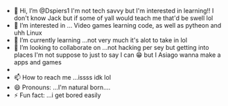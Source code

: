 - 👋 Hi, I’m @Dspiers1 I'm not tech savvy but I'm interested in learning!! I don't know Jack but if some of yall would teach me that'd be swell lol
- 👀 I’m interested in ... Video games learning code, as well as pytheon and uhh Linux 
- 🌱 I’m currently learning ...not very much it's alot to take in lol 
- 💞️ I’m looking to collaborate on ...not hacking per sey but getting into places I'm not suppose to just to say I can 😁 but I Asiago wanna make a apps and games
- 
- 📫 How to reach me ...issss idk lol 
- 😄 Pronouns: ...I'm natural born....
- ⚡ Fun fact: ...i get bored easily 

<!---
Dspiers1/Dspiers1 is a ✨ special ✨ repository because its `README.md` (this file) appears on your GitHub profile.
You can click the Preview link to take a look at your changes.
--->
